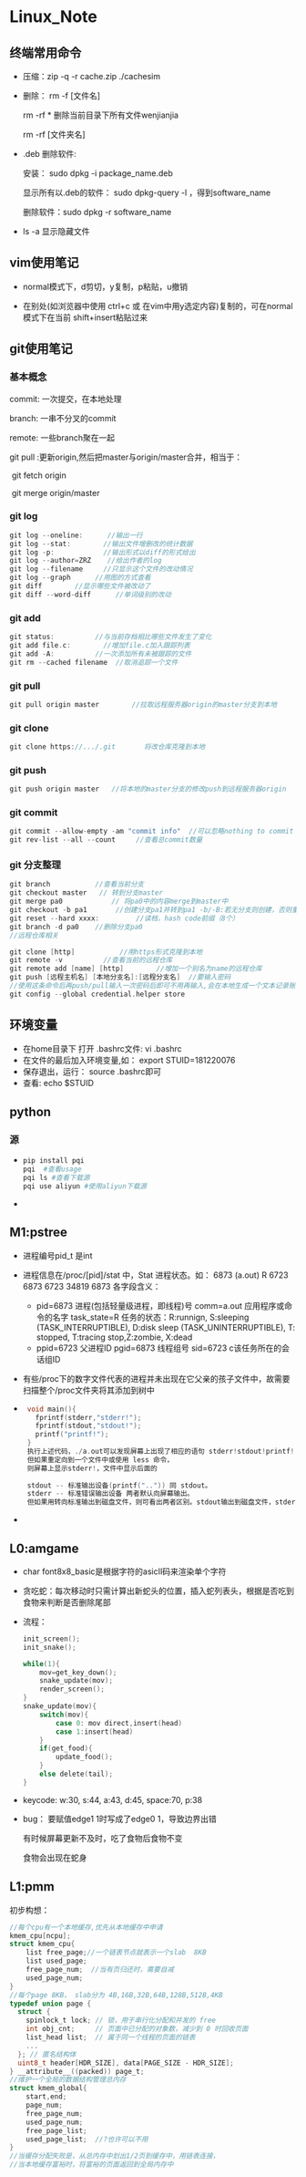 # Linux_Note

## 终端常用命令

+ 压缩：zip -q -r cache.zip ./cachesim

+ 删除： rm -f  [文件名]

  rm -rf *  删除当前目录下所有文件wenjianjia

  rm -rf  [文件夹名]

+ .deb 删除软件:

  安装： sudo dpkg  -i  package_name.deb
  
  显示所有以.deb的软件： sudo dpkg-query -l  ，得到software_name
  
  删除软件：sudo dpkg -r  software_name  
  
+ ls -a 显示隐藏文件

## vim使用笔记

+ normal模式下，d剪切，y复制，p粘贴，u撤销

+ 在别处(如浏览器中使用 ctrl+c 或 在vim中用y选定内容)复制的，可在normal模式下在当前 shift+insert粘贴过来



## git使用笔记

### 基本概念

commit: 一次提交，在本地处理

branch: 一串不分叉的commit

remote: 一些branch聚在一起

git pull :更新origin,然后把master与origin/master合并，相当于：

​     git fetch origin

​     git merge origin/master

### git log

```c
git log --oneline:      //输出一行
git log --stat:        //输出文件增删改的统计数据
git log -p:            //输出形式以diff的形式给出
git log --author=ZRZ    //给出作者的log
git log --filename     //只显示这个文件的改动情况
git log --graph      //用图的方式查看
git diff        //显示哪些文件被改动了
git diff --word-diff      //单词级别的改动
```



### git add

```c
git status:          //与当前存档相比哪些文件发生了变化
git add file.c:        //增加file.c加入跟踪列表
git add -A:          //一次添加所有未被跟踪的文件
git rm --cached filename  //取消追踪一个文件
```

### git pull

```c
git pull origin master        //拉取远程服务器origin的master分支到本地
```

### git clone

```c
git clone https://.../.git       将改仓库克隆到本地
```

### git push

```c
git push origin master   //将本地的master分支的修改push到远程服务器origin
```

### git commit

```c
git commit --allow-empty -am "commit info"  //可以忽略nothing to commit
git rev-list --all --count     //查看总commit数量
```

### git 分支整理

```c
git branch           //查看当前分支
git checkout master   // 转到分支master
git merge pa0            // 将pa0中的内容merge到master中
git checkout -b pa1       //创建分支pa1并转到pa1 -b/-B:若无分支则创建，否则重置分支
git reset --hard xxxx:         //读档，hash code前缀（8个）
git branch -d pa0    //删除分支pa0
//远程仓库相关

git clone [http]           //用https形式克隆到本地
git remote -v          //查看当前的远程仓库
git remote add [name] [http]        //增加一个别名为name的远程仓库
git push [远程主机名] [本地分支名]:[远程分支名]  //要输入密码
//使用这条命令后再push/pull输入一次密码后即可不用再输入,会在本地生成一个文本记录账号与密码
git config --global credential.helper store
```



## 环境变量

+ 在home目录下 打开 .bashrc文件:  vi .bashrc
+ 在文件的最后加入环境变量,如： export STUID=181220076
+ 保存退出，运行： source .bashrc即可
+ 查看: echo \$STUID



## python

### 源

+ ```python
  pip install pqi
  pqi  #查看usage
  pqi ls #查看下载源
  pqi use aliyun #使用aliyun下载源
  ```

+ 



## M1:pstree

+ 进程编号pid_t 是int

+ 进程信息在/proc/[pid]/stat 中，Stat 进程状态。如：
   6873 (a.out) R 6723 6873 6723 34819 6873
   各字段含义：
  + pid=6873 进程(包括轻量级进程，即线程)号
     comm=a.out 应用程序或命令的名字
     task_state=R 任务的状态：R:runnign, S:sleeping (TASK_INTERRUPTIBLE), D:disk  sleep (TASK_UNINTERRUPTIBLE), T: stopped, T:tracing stop,Z:zombie,  X:dead
  + ppid=6723 父进程ID
     pgid=6873 线程组号
     sid=6723 c该任务所在的会话组ID

+ 有些/proc下的数字文件代表的进程并未出现在它父亲的孩子文件中，故需要扫描整个/proc文件夹将其添加到树中

+ ```c
   void main(){
     fprintf(stderr,"stderr!");
     fprintf(stdout,"stdout!");
     printf("printf!");
   }
   执行上述代码，./a.out可以发现屏幕上出现了相应的语句 stderr!stdout!printf!
   但如果重定向到一个文件中或使用 less 命令，
   则屏幕上显示stderr!，文件中显示后面的
       
   stdout -- 标准输出设备(printf("..")) 同 stdout。
   stderr -- 标准错误输出设备 两者默认向屏幕输出。
   但如果用转向标准输出到磁盘文件，则可看出两者区别。stdout输出到磁盘文件，stderr在屏幕。
   ```

+ 

## L0:amgame

+ char font8x8_basic是根据字符的asicII码来渲染单个字符

+ 贪吃蛇：每次移动时只需计算出新蛇头的位置，插入蛇列表头，根据是否吃到食物来判断是否删除尾部

+ 流程：

  ```c
  init_screen();
  init_snake();
  
  while(1){
      mov=get_key_down();
      snake_update(mov);
      render_screen();
  }
  snake_update(mov){
      switch(mov){
          case 0: mov direct,insert(head)
          case 1:insert(head)
      }
      if(get_food){
          update_food();
      }
      else delete(tail);
  }
  ```

  

+ keycode: w:30, s:44, a:43, d:45, space:70, p:38

+ bug： 要赋值edge1 1时写成了edge0 1，导致边界出错

  有时候屏幕更新不及时，吃了食物后食物不变

  食物会出现在蛇身

## L1:pmm

初步构想：

```c
//每个cpu有一个本地缓存,优先从本地缓存中申请
kmem_cpu[ncpu];
struct kmem_cpu{
    list free_page;//一个链表节点就表示一个slab  8KB
    list used_page;
    free_page_num;  //当有页归还时，需要自减
    used_page_num;
}
//每个page 8KB， slab分为 4B,16B,32B,64B,128B,512B,4KB
typedef union page {
  struct {
    spinlock_t lock; // 锁，用于串行化分配和并发的 free
    int obj_cnt;     // 页面中已分配的对象数，减少到 0 时回收页面
    list_head list;  // 属于同一个线程的页面的链表
    ...
  }; // 匿名结构体
  uint8_t header[HDR_SIZE], data[PAGE_SIZE - HDR_SIZE];
} __attribute__((packed)) page_t;
//维护一个全局的数据结构管理总内存
struct kmem_global{
    start,end;
    page_num;
    free_page_num;
    used_page_num;
    free_page_list;
    used_page_list;  //?也许可以不用
}
//当缓存分配失败是，从总内存中划出1/2页到缓存中，用链表连接，
//当本地缓存富裕时，将富裕的页面返回到全局内存中

```















